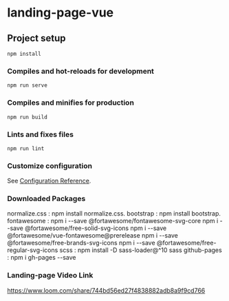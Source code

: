 # landing-page-vue

## Project setup

```
npm install
```

### Compiles and hot-reloads for development

```
npm run serve
```

### Compiles and minifies for production

```
npm run build
```

### Lints and fixes files

```
npm run lint
```

### Customize configuration

See [Configuration Reference](https://cli.vuejs.org/config/).

### Downloaded Packages

normalize.css : npm install normalize.css.
bootstrap : npm install bootstrap.
fontawesome : npm i --save @fortawesome/fontawesome-svg-core
npm i --save @fortawesome/free-solid-svg-icons
npm i --save @fortawesome/vue-fontawesome@prerelease
npm i --save @fortawesome/free-brands-svg-icons
npm i --save @fortawesome/free-regular-svg-icons
scss : npm install -D sass-loader@^10 sass
github-pages : npm i gh-pages --save

### Landing-page Video Link

https://www.loom.com/share/744bd56ed27f4838882adb8a9f9cd766
